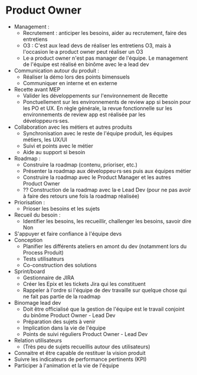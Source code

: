 # Product Owner

* Management :
  * Recrutement : anticiper les besoins, aider au recrutement, faire des entretiens
  * O3 : C'est aux lead devs de réaliser les entretiens O3, mais à l'occasion le·a product owner peut réaliser un O3
  * Le·a product owner n'est pas manager de l'équipe. Le management de l'équipe est réalisé en binôme avec le·a lead dev
* Communication autour du produit :
  * Réaliser la démo lors des points bimensuels
  * Communiquer en interne et en externe
* Recette avant MEP
  * Valider les développements sur l'environnement de Recette
  * Ponctuellement sur les environnements de review app si besoin pour les PO et UX. En règle générale, la revue fonctionnelle sur les environnements de review app est réalisée par les développeu·rs·ses.
* Collaboration avec les métiers et autres produits
  * Synchronisation avec le reste de l'équipe produit, les équipes métiers, les UX/UI
  * Suivi et points avec le métier
  * Aide au support si besoin
* Roadmap :
  * Construire la roadmap (contenu, prioriser, etc.)
  * Présenter la roadmap aux développeu·rs·ses puis aux équipes métier
  * Construire la roadmap avec le Product Manager et les autres Product Owner
  * ?? Construction de la roadmap avec la·e Lead Dev (pour ne pas avoir à faire des retours une fois la roadmap réalisée)
* Priorisation :
  * Prioser les besoins et les sujets
* Recueil du besoin :
  * Identifier les besoins, les recueillir, challenger les besoins, savoir dire Non
* S'appuyer et faire confiance à l'équipe devs
* Conception
  * Planifier les différents ateliers en amont du dev (notamment lors du Process Produit)
  * Tests utilisateurs
  * Co-construction des solutions
* Sprint/board
  * Gestionnaire de JIRA
  * Créer les Epix et les tickets Jira qui les constituent
  * Rappeler à l'ordre si l'équipe de dev travaille sur quelque chose qui ne fait pas partie de la roadmap
* Binomage lead dev
  * Doit être officialisé que la gestion de l'équipe est le travail conjoint du binôme Product Owner - Lead Dev
  * Préparation des sujets à venir
  * Implication dans la vie de l'équipe
  * Points de suivi réguliers Product Owner - Lead Dev
* Relation utilisateurs
  * (Très peu de sujets recueillis autour des utilisateurs)
* Connaitre et être capable de restituer la vision produit
* Suivre les indicateurs de performance pertinents (KPI)
* Participer à l'animation et la vie de l'équipe
